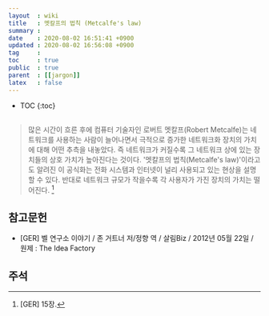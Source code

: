 ```yaml
---
layout  : wiki
title   : 멧칼프의 법칙 (Metcalfe's law)
summary : 
date    : 2020-08-02 16:51:41 +0900
updated : 2020-08-02 16:56:08 +0900
tag     : 
toc     : true
public  : true
parent  : [[jargon]]
latex   : false
---
```

* TOC
{:toc}

##

> 많은 시간이 흐른 후에 컴퓨터 기술자인 로버트 멧칼프(Robert Metcalfe)는 네트워크를 사용하는 사람이 늘어나면서
극적으로 증가한 네트워크화 장치의 가치에 대해 어떤 추측을 내놓았다.
즉 네트워크가 커질수록 그 네트워크 상에 있는 장치들의 상호 가치가 높아진다는 것이다.
'멧칼프의 법칙(Metcalfe's law)'이라고도 알려진 이 공식화는 전화 시스템과 인터넷이 널리 사용되고 있는 현상을 설명할 수 있다.
반대로 네트워크 규모가 작을수록 각 사용자가 가진 장치의 가치는 떨어진다.
[^GER-15]

## 참고문헌

- [GER] 벨 연구소 이야기 / 존 거트너 저/정향 역 / 살림Biz / 2012년 05월 22일 / 원제 : The Idea Factory

## 주석

[^GER-15]: [GER] 15장.

